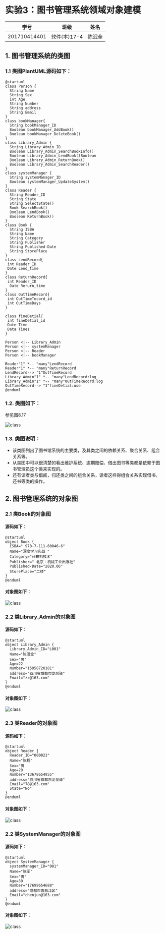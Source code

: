 # 实验3：图书管理系统领域对象建模
|学号|班级|姓名|
|:-------:|:-------------: | :----------:|
|201710414401|软件(本)17-4|陈泯全|
## 1. 图书管理系统的类图

### 1.1 类图PlantUML源码如下：

``` class
@startuml
class Person {
  String Name
  String Sex
  int Age
  String Number
  String address
  String Email
}
class bookManager{
  String bookManager_ID
  Boolean bookManager_AddBook()
  Boolean bookManager_DeleteBook()
}
class Library_Admin {
  String Library_Admin_ID
  Boolean Library_Admin_SearchBookInfo()
  Boolean Library_Admin_LendBook()Boolean
  Boolean Library_Admin_ReturnBook()
  Boolean Library_Admin_SearchReader()
}
class systemManager {
  String systemManager_ID
  Boolean systemManager_UpdateSystem()
}
class Reader {
  String Reader_ID
  String State
  String SelectState()
  Book SearchBook()
  Boolean LendBook()
  Boolean ReturnBook()
}
class Book {
  String ISBA
  String Name
  String Category
  String Publisher
  String Published-Date
  String StorePlace
}
class LendRecord{
 int Reader_ID
 Date Lend_time
}
class ReturnRecord{
 int Reader_ID
  Date Rerurn_time
}
class OutTimeRecord{
 int OutTimeTecord_id
 int OutTimeDays
}

class fineDetial{
 int fineDetial_id
 Date Time
 Data Tines
}

Person <|-- Library_Admin
Person <|-- systemManager
Person <|-- Reader
Person <|-- bookManager

Reader"1" *-- "many"LendRecord
Reader"1" *-- "many"ReturnRecord
LendRecord--> "1"OutTimeRecord
Library_Admin"1" *-- "many"LendRecord:log
Library_Admin"1" *-- "many"OutTimeRecord:log
OutTimeRecord--> "1"fineDetial:use
@enduml
```

### 1.2. 类图如下：

参见图8.17

![class](class.png)

### 1.3. 类图说明：
* 该类图列出了图书馆系统的主要类，及其类之间的依赖关系、聚合关系、组合关系等。
* 从类图中可以很清楚的看出维护系统、逾期赔偿、借出图书等类都是依赖于图书管理员这个类来实现的。
* 还有读者类与借阅，归还类之间的组合关系，读者这样得组合关系实现借书，还书等类的操作。
## 2. 图书管理系统的对象图
### 2.1 类Book的对象图
#### 源码如下：
``` class
@startuml
object Book {
  ISBA=" 978-7-111-60046-6"
  Name="深度学习实战 "
  Category="计算机技术"
  Publisher=" 北京：机械工业出版社"
  Published-Date="2020.06"
  StorePlace="二楼"
}
@enduml
``` 
#### 对象图如下：
![class](Book.png)

### 2.2 类Library_Admin的对象图
#### 源码如下：
``` class
@startuml
object Library_Admin {
  Library_Admin_ID="L001"
  Name="陈泯全"
  Sex="男"
  Age=22
  Number="15958720181"
  address="四川省成都市龙泉驿"
  Email="zz@163.com"
}
@enduml
``` 
#### 对象图如下：
![class](Library_Admin.png)

### 2.3 类Reader的对象图
#### 源码如下：
``` class
@startuml
object Reader {
  Reader_ID="000021"
  Name="陈程"
  Sex="男
  Age=20
  Number="13678654955"
  address="四川省成都市龙泉驿"
  Email="78@163.com"
  State="No"
}
@enduml
``` 
#### 对象图如下：
![class](Reader.png)

### 2.2 类SystemManager的对象图
#### 源码如下：
``` class
@startuml
object SystemManager {
  systemManager_ID="001"
  Name="陈军"
  Sex="男"
  Age=30
  Number="17699654688"
  address="成都市青白江区"
  Email="chenjun@163.com"
}
@enduml
``` 
#### 对象图如下：
![class](SystemManager.png)